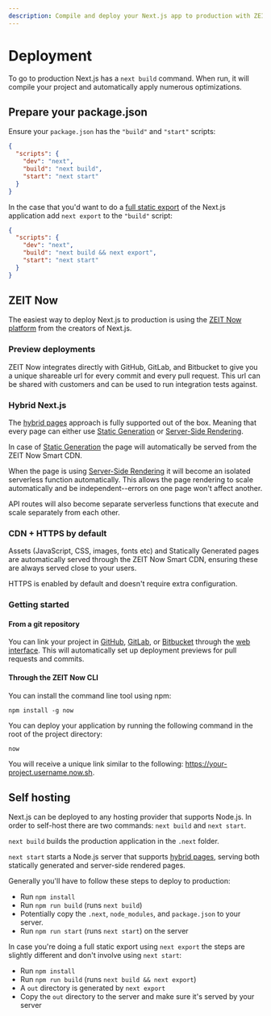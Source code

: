 ```yaml
---
description: Compile and deploy your Next.js app to production with ZEIT Now and other hosting alternatives.
---
```


# Deployment

To go to production Next.js has a `next build` command. When run, it will compile your project and automatically apply numerous optimizations.

## Prepare your package.json

Ensure your `package.json` has the `"build"` and `"start"` scripts:

```json
{
  "scripts": {
    "dev": "next",
    "build": "next build",
    "start": "next start"
  }
}
```

In the case that you'd want to do a [full static export](/docs/advanced-features/static-html-export.md) of the Next.js application add `next export` to the `"build"` script:

```json
{
  "scripts": {
    "dev": "next",
    "build": "next build && next export",
    "start": "next start"
  }
}
```

## ZEIT Now

The easiest way to deploy Next.js to production is using the [ZEIT Now platform](https://zeit.co) from the creators of Next.js.

### Preview deployments

ZEIT Now integrates directly with GitHub, GitLab, and Bitbucket to give you a unique shareable url for every commit and every pull request. This url can be shared with customers and can be used to run integration tests against.

### Hybrid Next.js

The [hybrid pages](/docs/basic-features/pages.md) approach is fully supported out of the box. Meaning that every page can either use [Static Generation](/docs/basic-features/pages.md#static-generation) or [Server-Side Rendering](/docs/basic-features/pages.md#server-side-rendering).

In case of [Static Generation](/docs/basic-features/pages.md#static-generation) the page will automatically be served from the ZEIT Now Smart CDN.

When the page is using [Server-Side Rendering](/docs/basic-features/pages.md#server-side-rendering) it will become an isolated serverless function automatically. This allows the page rendering to scale automatically and be independent--errors on one page won't affect another.

API routes will also become separate serverless functions that execute and scale separately from each other.

### CDN + HTTPS by default

Assets (JavaScript, CSS, images, fonts etc) and Statically Generated pages are automatically served through the ZEIT Now Smart CDN, ensuring these are always served close to your users.

HTTPS is enabled by default and doesn't require extra configuration.

### Getting started

#### From a git repository

You can link your project in [GitHub](https://zeit.co/new), [GitLab](https://zeit.co/new), or [Bitbucket](https://zeit.co/new) through the [web interface](https://zeit.co/new). This will automatically set up deployment previews for pull requests and commits.

#### Through the ZEIT Now CLI

You can install the command line tool using npm:

```
npm install -g now
```

You can deploy your application by running the following command in the root of the project directory:

```
now
```

You will receive a unique link similar to the following: https://your-project.username.now.sh.

## Self hosting

Next.js can be deployed to any hosting provider that supports Node.js. In order to self-host there are two commands: `next build` and `next start`.

`next build` builds the production application in the `.next` folder.

`next start` starts a Node.js server that supports [hybrid pages](/docs/basic-features/pages.md), serving both statically generated and server-side rendered pages.

Generally you'll have to follow these steps to deploy to production:

- Run `npm install`
- Run `npm run build` (runs `next build`)
- Potentially copy the `.next`, `node_modules`, and `package.json` to your server.
- Run `npm run start` (runs `next start`) on the server

In case you're doing a full static export using `next export` the steps are slightly different and don't involve using `next start`:

- Run `npm install`
- Run `npm run build` (runs `next build && next export`)
- A `out` directory is generated by `next export`
- Copy the `out` directory to the server and make sure it's served by your server
